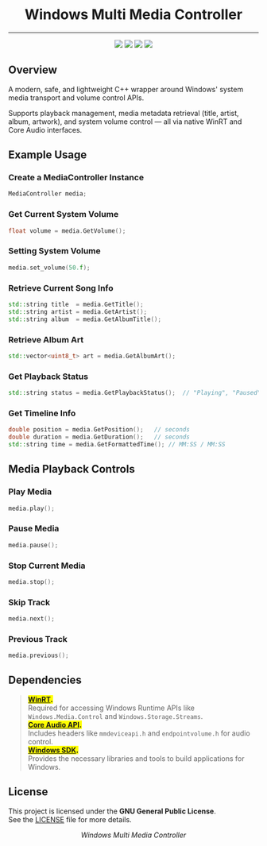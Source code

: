 
<h1 align="center">Windows Multi Media Controller</h1>

---
<p align="center">
  <img src="https://img.shields.io/badge/C%2B%2B-00599C?style=for-the-badge&logo=c%2B%2B&logoColor=white">
  <img src="https://img.shields.io/badge/Visual_Studio-5C2D91?style=for-the-badge&logo=visual%20studio&logoColor=white">
  <img src="https://img.shields.io/badge/Windows-0078D6?style=for-the-badge&logo=windows&logoColor=white">
  <img src="https://img.shields.io/badge/license-GPL_3.0-blue?style=for-the-badge&logo=&logoColor=whit">
</p>

## Overview
A modern, safe, and lightweight C++ wrapper around Windows' system media transport and volume control APIs.

Supports playback management, media metadata retrieval (title, artist, album, artwork), and system volume control — all via native WinRT and Core Audio interfaces.



## Example Usage

### Create a MediaController Instance
```cpp
MediaController media;
```

### Get Current System Volume
```cpp
float volume = media.GetVolume();
```

### Setting System Volume
```cpp
media.set_volume(50.f);
```

### Retrieve Current Song Info
```cpp
std::string title  = media.GetTitle();
std::string artist = media.GetArtist();
std::string album  = media.GetAlbumTitle();
```

### Retrieve Album Art
```cpp
std::vector<uint8_t> art = media.GetAlbumArt(); 
```

### Get Playback Status
```cpp
std::string status = media.GetPlaybackStatus();  // "Playing", "Paused", "Stopped", "Changing".
```

### Get Timeline Info
```cpp
double position = media.GetPosition();   // seconds
double duration = media.GetDuration();   // seconds
std::string time = media.GetFormattedTime(); // MM:SS / MM:SS

```

## Media Playback Controls

### Play Media
```cpp
media.play();
```

### Pause Media
```cpp
media.pause();
```

### Stop Current Media
```cpp
media.stop();
```
### Skip Track
```cpp
media.next();
```
### Previous Track
```cpp
media.previous();
```

## Dependencies 
> <mark>**[WinRT](https://learn.microsoft.com/en-us/windows/uwp/cpp-and-winrt-apis/intro-to-using-cpp-with-winrt).**</mark><br>
> Required for accessing Windows Runtime APIs like `Windows.Media.Control` and `Windows.Storage.Streams`.  
> <mark>**[Core Audio API](https://learn.microsoft.com/en-us/windows/win32/coreaudio/core-audio-portal).**</mark><br>
> Includes headers like `mmdeviceapi.h` and `endpointvolume.h` for audio control.  
> <mark>**[Windows SDK](https://developer.microsoft.com/en-us/windows/downloads/sdk-archive/).**</mark><br>
> Provides the necessary libraries and tools to build applications for Windows.  

## License
This project is licensed under the **GNU General Public License**.  
See the [LICENSE](LICENSE) file for more details.

<p align="center">
  <i>Windows Multi Media Controller</i>
</p>
